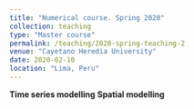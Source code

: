 ```yaml
---
title: "Numerical course. Spring 2020"
collection: teaching
type: "Master course"
permalink: /teaching/2020-spring-teaching-2
venue: "Cayetano Heredia University"
date: 2020-02-10
location: "Lima, Peru"
---
```


**Time series modelling** 
**Spatial modelling** 
